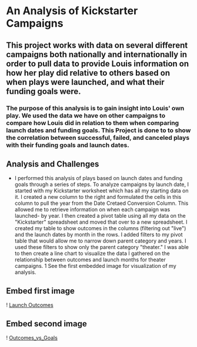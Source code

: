 # An Analysis of Kickstarter Campaigns
## This project works with data on several different campaigns both nationally and internationally in order to pull data to provide Louis information on how her play did relative to others based on when plays were launched, and what their funding goals were. 
### The purpose of this analysis is to gain insight into Louis' own play. We used the data we have on other campaigns to compare how Louis did in relation to them when comparing launch dates and funding goals. This Project is done to to show the correlation between successful, failed, and canceled plays with their funding goals and launch dates.
## Analysis and Challenges
- I performed this analysis of plays based on launch dates and funding goals through a series of steps. To analyze campaigns by launch date, I started with my Kickstarter worksheet which has all my starting data on it. I created a new column to the right and formulated the cells in this column to pull the year from the Date Cretaed Conversion Column. This allowed me to retrieve information on when each campaign was launched- by year. I then created a pivot table using all my data on the "Kickstarter" spreadsheet and moved that over to a new spreadsheet. I created my table to show outcomes in the columns (filtering out "live") and the launch dates by month in the rows. I added filters to my pivot table that would allow me to narrow down parent category and years. I used these filters to show only the parent category "theater." I was able to then create a line chart to visualize the data I gathered on the relationship between outcomes and launch months for theater campaigns.
1 See the first embedded image for visualization of my analysis. 
## Embed first image
! [Launch Outcomes](resources/Theater_Outcomes_vs_Launch.png)

## Embed second image
! [Outcomes_vs_Goals](resources/Outcomes_vs_Goals.png)
